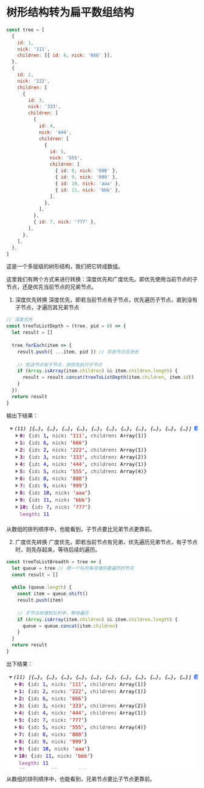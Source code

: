 <!--
 * @Description:
 * @Author: zhengfei.tan
 * @Date: 2024-05-01 13:11:08
 * @FilePath: \VitePress\docs\01.JavaScript\树形结构转为扁平数组结构.md
-->

# 树形结构转为扁平数组结构

```javascript
const tree = [
  {
    id: 1,
    nick: '111',
    children: [{ id: 6, nick: '666' }],
  },
  {
    id: 2,
    nick: '222',
    children: [
      {
        id: 3,
        nick: '333',
        children: [
          {
            id: 4,
            nick: '444',
            children: [
              {
                id: 5,
                nick: '555',
                children: [
                  { id: 8, nick: '888' },
                  { id: 9, nick: '999' },
                  { id: 10, nick: 'aaa' },
                  { id: 11, nick: 'bbb' },
                ],
              },
            ],
          },
          { id: 7, nick: '777' },
        ],
      },
    ],
  },
]
```

这是一个多层级的树形结构，我们把它转成数组。

这里我们有两个方式来进行转换：深度优先和广度优先。即优先使用当前节点的子节点，还是优先当前节点的兄弟节点。

1. 深度优先转换
   深度优先，即若当前节点有子节点，优先遍历子节点，直到没有子节点，才遍历其兄弟节点

```javascript
// 深度优先
const treeToListDepth = (tree, pid = 0) => {
  let result = []

  tree.forEach(item => {
    result.push({ ...item, pid }) // 将该节点压进去

    // 若该节点有子节点，则优先执行子节点
    if (Array.isArray(item.children) && item.children.length) {
      result = result.concat(treeToListDepth(item.children, item.id))
    }
  })
  return result
}
```

输出下结果：

![alt text](public/image-qiandubianli.png)

从数组的排列顺序中，也能看到，子节点要比兄弟节点更靠前。

2. 广度优先转换
   广度优先，即若当前节点有兄弟，优先遍历兄弟节点，有子节点时，则先存起来，等待后续的遍历。

```javascript
const treeToListBreadth = tree => {
  let queue = tree // 用一个队列来存储将要遍历的节点
  const result = []

  while (queue.length) {
    const item = queue.shift()
    result.push(item)

    // 子节点存储到队列中，等待遍历
    if (Array.isArray(item.children) && item.children.length) {
      queue = queue.concat(item.children)
    }
  }
  return result
}
```

出下结果：

![alt text](public/image-guangdu.png)

从数组的排列顺序中，也能看到，兄弟节点要比子节点更靠前。
